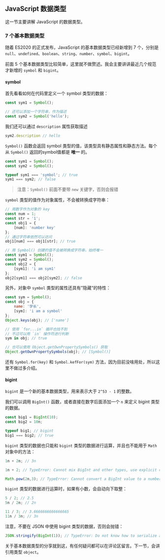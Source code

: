 ## JavaScript 数据类型

这一节主要讲解 JavaScript 的数据类型。

### 7 个基本数据类型

随着 ES2020 的正式发布，JavaScript 的基本数据类型已经新增到 7 个，分别是 `null`、`undefined`、`boolean`、`string`、`number`、`symbol`、`bigint`。

前面 5 个基本数据类型比较简单，这里就不做赘述。我会主要讲讲最近几个规范才新增的 `symbol` 和 `bigint`。

#### symbol

首先看看如何在代码里定义一个 symbol 类型的数据：

```javascript
const sym1 = Symbol();

// 还可以添加一个字符串，作为描述
const sym2 = Symbol('hello');
```

我们还可以通过 `description` 属性获取描述

```javascript
sym2.description // hello
```

`Symbol()` 函数会返回 symbol 类型的值，该类型具有静态属性和静态方法。每个从 `Symbol()` 返回的symbol值都是 **唯一** 的。

```javascript
const sym1 = Symbol();
const sym2 = Symbol();

typeof sym1 === 'symbol'; // true
sym1 === sym2; // false
```

> 注意：`Symbol()` 前面不要带 `new` 关键字，否则会报错

`symbol` 类型的值作为对象属性，不会被转换成字符串：

```javascript
// 用数字作为对象的 key
const num = 1;
const str = '1';
const obj1 = {
    [num]: 'number key'
};
// 通过字符串依然可以访问
obj1[num] === obj1[str]; // true

// 用 Symbol() 创建的值不会被转换成字符串，始终唯一
const sym1 = Symbol();
const sym2 = Symbol();
const obj2 = {
    [sym1]: 'i am sym1'
};
obj2[sym1] === obj2[sym2]; // false
```

另外，对象中 `symbol` 类型的属性还具有”隐藏“的特性：

```javascript
const sym = Symbol();
const obj = {
    name: '学长',
    [sym]: 'i am a symbol'
};
Object.keys(obj); // ['name']

// 使用 `for...in` 循环也找不到
// 不过可以用 `in` 操作符进行判断
sym in obj; // true

// 也可以使用 Object.getOwnPropertySymbols() 获取
Object.getOwnPropertySymbols(obj); // [Symbol()]
```

还有 `Symbol.for(key)` 和 `Symbol.kefFor(sym)` 方法，因为目前没啥用处，所以这里不做过多介绍。

#### bigint

`bigint` 是一个新的基本数据类型，用来表示大于 `2^53 - 1` 的整数。

我们可以调用 `BigInt()` 函数，或者直接在数字后面添加一个 `n` 来定义 bigint 类型的数据。

```javascript
const big1 = BigInt(10);
const big2 = 10n;

typeof big1; // bigint
big1 === big2; // true
```

`bigint` 类型的数据也只能和 `bigint` 类型的数据进行运算，并且也不能用于 `Math` 对象中的方法：

```javascript
1n + 2n; // 3n

1n + 2; // TypeError: Cannot mix BigInt and other types, use explicit conversions

Math.pow(2n,3); // TypeError: Cannot convert a BigInt value to a number
```

`bigint` 类型的数据进行运算时，如果有小数，会自动向下取整：

```javascript
5 / 2; // 2.5
5n / 2n; // 2n

11 / 3; // 3.6666666666666665
11n / 3n; // 3n
```

注意，不要在 JSON 中使用 bigint 类型的数据，否则会抛错：

```javascript
JSON.stringify(BigInt(1)); // TypeError: Do not know how to serialize a BigInt
```

关于基本数据类型的分享就到这，有任何疑问都可以在评论区留言。下一节，会讲引用类型 `object`。